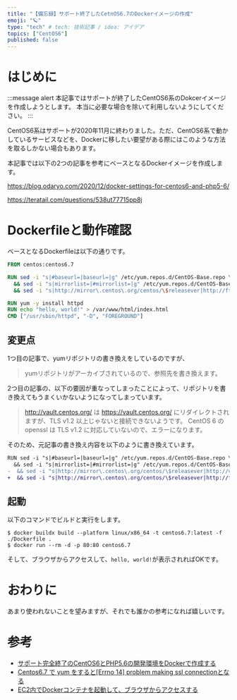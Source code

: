 ```yaml
---
title: "【備忘録】サポート終了したCetnOS6.7のDockerイメージの作成"
emoji: "🪐"
type: "tech" # tech: 技術記事 / idea: アイデア
topics: ["CentOS6"]
published: false
---
```


# はじめに

:::message alert
本記事ではサポートが終了したCentOS6系のDokcerイメージを作成しようとします。
本当に必要な場合を除いて利用しないようにしてください。
:::

CentOS6系はサポートが2020年11月に終わりました。ただ、CentOS6系で動かしているサービスなどを、Dockerに移したい要望がある際にはこのような方法を取るしかない場合もあります。

本記事では以下の2つの記事を参考にベースとなるDockerイメージを作成します。

https://blog.odaryo.com/2020/12/docker-settings-for-centos6-and-php5-6/

https://teratail.com/questions/538ut77715pp8j

# Dockerfileと動作確認

ベースとなるDockerfileは以下の通りです。

```Dockerfile
FROM centos:centos6.7

RUN sed -i "s|#baseurl=|baseurl=|g" /etc/yum.repos.d/CentOS-Base.repo \
  && sed -i "s|mirrorlist=|#mirrorlist=|g" /etc/yum.repos.d/CentOS-Base.repo \
  && sed -i "s|http://mirror\.centos\.org/centos/\$releasever|http://ftp\.riken\.jp/Linux/centos-vault/6.7|g" /etc/yum.repos.d/CentOS-Base.repo

RUN yum -y install httpd
RUN echo "hello, world!" > /var/www/html/index.html
CMD ["/usr/sbin/httpd", "-D", "FOREGROUND"]
```

## 変更点

1つ目の記事で、yumリポジトリの書き換えをしているのですが、

> yumリポジトリがアーカイブされているので、参照先を書き換えます。

2つ目の記事の、以下の要因が重なってしまったことによって、リポジトリを書き換えてもうまくいかないようになってしまっています。

> http://vault.centos.org/ は https://vault.centos.org/ にリダイレクトされますが、TLS v1.2 以上じゃないと接続できないようです。
CentOS 6 の openssl は TLS v1.2 に対応していないので、エラーになります。


そのため、元記事の書き換え内容を以下のように書き換えています。

```diff Dockerfile
RUN sed -i "s|#baseurl=|baseurl=|g" /etc/yum.repos.d/CentOS-Base.repo \
  && sed -i "s|mirrorlist=|#mirrorlist=|g" /etc/yum.repos.d/CentOS-Base.repo \
-  && sed -i "s|http://mirror\.centos\.org/centos/\$releasever|http://vault\.centos\.org/centos/6.9|g" /etc/yum.repos.d/CentOS-Base.repo
+  && sed -i "s|http://mirror\.centos\.org/centos/\$releasever|http://ftp\.riken\.jp/Linux/centos-vault/6.7|g" /etc/yum.repos.d/CentOS-Base.repo
```

## 起動

以下のコマンドでビルドと実行をします。

```shell
$ docker buildx build --platform linux/x86_64 -t centos6.7:latest -f ./Dockerfile .
$ docker run --rm -d -p 80:80 centos6.7
```

そして、ブラウザからアクセスして、`hello, world!`が表示されればOKです。

# おわりに

あまり使われないことを望みますが、それでも誰かの参考になれば嬉しいです。

# 参考

- [サポート完全終了のCentOS6とPHP5.6の開発環境をDockerで作成する](https://blog.odaryo.com/2020/12/docker-settings-for-centos6-and-php5-6/)
- [Centos6.7 で yum をすると[Errno 14] problem making ssl connectionとなる](https://teratail.com/questions/538ut77715pp8j)
- [EC2内でDockerコンテナを起動して、ブラウザからアクセスする](https://weseek.co.jp/tech/2196/)